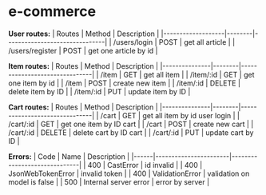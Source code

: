# e-commerce

**User routes:**
| Routes            | Method | Description                   |
|-------------------|--------|-------------------------------|
| /users/login      | POST   | get all article               |
| /users/register   | POST   | get one article by id         |
      

**Item routes:**
| Routes        | Method | Description                   |
|---------------|--------|-------------------------------|
| /item         | GET    | get all item                  |
| /item/:id     | GET    | get one item by id            |
| /item         | POST   | create new item               | 
| /item/:id     | DELETE | delete item by ID             | 
| /item/:id     | PUT    | update item by ID             |


**Cart routes:**
| Routes        | Method | Description                   |
|---------------|--------|-------------------------------|
| /cart         | GET    | get all item by id user login |
| /cart/:id     | GET    | get one item by ID cart       |
| /cart         | POST   | create new cart               |
| /cart/:id     | DELETE | delete cart by ID cart        | 
| /cart/:id     | PUT    | update cart by ID             |


**Errors:**
| Code | Name                  | Description                  |
|------|-----------------------|------------------------------|
| 400  | CastError             | id invalid                   |
| 400  | JsonWebTokenError     | invalid token                |
| 400  | ValidationError       | validation on model is false |
| 500  | Internal server error | error by server              |
